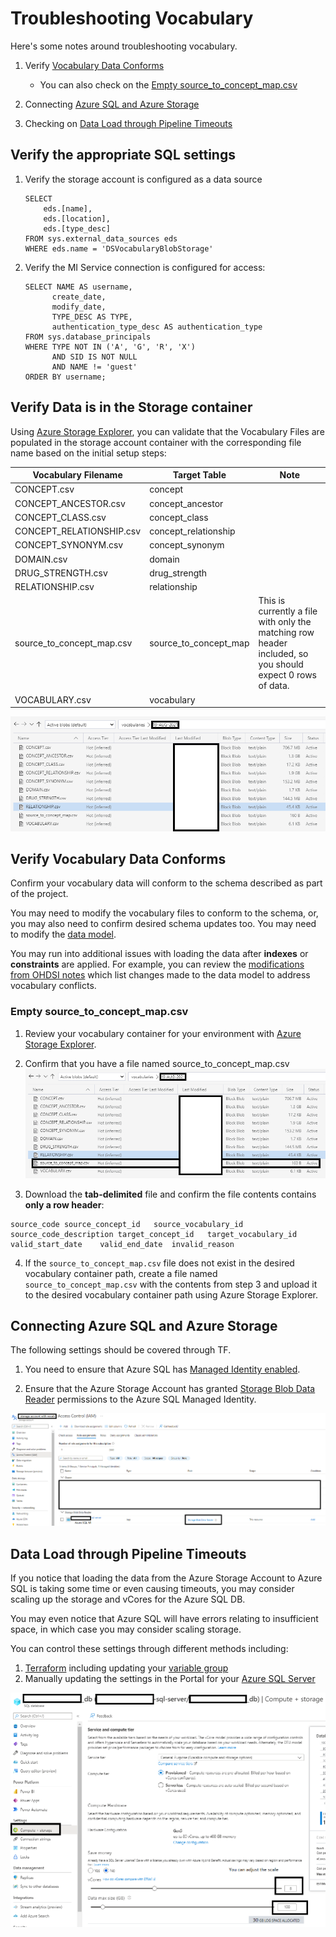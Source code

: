 # Troubleshooting Vocabulary

Here's some notes around troubleshooting vocabulary.

1. Verify [Vocabulary Data Conforms](#verify-vocabulary-data-conforms)
    * You can also check on the [Empty source_to_concept_map.csv](#empty-source_to_concept_map.csv)

2. Connecting [Azure SQL and Azure Storage](#connecting-azure-sql-and-azure-storage)

3. Checking on [Data Load through Pipeline Timeouts](#data-load-through-pipeline-timeouts)

## Verify the appropriate SQL settings

1.  Verify the storage account is configured as a data source

    ```
    SELECT
        eds.[name],
        eds.[location],
        eds.[type_desc]
    FROM sys.external_data_sources eds
    WHERE eds.name = 'DSVocabularyBlobStorage'
    ```
1. Verify the MI Service connection is configured for access:

   ```
   SELECT NAME AS username,
         create_date,
         modify_date,
         TYPE_DESC AS TYPE,
         authentication_type_desc AS authentication_type
   FROM sys.database_principals
   WHERE TYPE NOT IN ('A', 'G', 'R', 'X')
         AND SID IS NOT NULL
         AND NAME != 'guest'
   ORDER BY username;
   ```

## Verify Data is in the Storage container

Using [Azure Storage Explorer](https://azure.microsoft.com/en-us/features/storage-explorer/), you can validate that the Vocabulary Files are populated in the storage account container with the corresponding file name based on the initial setup steps:

| Vocabulary Filename | Target Table | Note |
|--|--|--|
| CONCEPT.csv | concept |  |
| CONCEPT_ANCESTOR.csv | concept_ancestor |  |
| CONCEPT_CLASS.csv | concept_class |  |
| CONCEPT_RELATIONSHIP.csv | concept_relationship |  |
| CONCEPT_SYNONYM.csv | concept_synonym |  |
| DOMAIN.csv | domain |  |
| DRUG_STRENGTH.csv | drug_strength |  |
| RELATIONSHIP.csv | relationship |  |
| source_to_concept_map.csv | source_to_concept_map | This is currently a file with only the matching row header included, so you should expect 0 rows of data. |
| VOCABULARY.csv | vocabulary |  |

![Vocabulary Files](/docs/media/vocabulary_storage_account.png)

## Verify Vocabulary Data Conforms

Confirm your vocabulary data will conform to the schema described as part of the project.

You may need to modify the vocabulary files to conform to the schema, or, you may also need to confirm desired schema updates too.  You may need to modify the [data model](/sql/cdm/v5.3.1/omop_vocabulary_indexes_constraints/).

You may run into additional issues with loading the data after **indexes** or **constraints** are applied.  For example, you can review the [modifications from OHDSI notes](/sql/README.md#modifications-from-ohdsi) which list changes made to the data model to address vocabulary conflicts.

### Empty source_to_concept_map.csv

1. Review your vocabulary container for your environment with [Azure Storage Explorer](https://azure.microsoft.com/en-us/features/storage-explorer/).

2. Confirm that you have a file named source_to_concept_map.csv
![source_to_concept_map.csv in storage account](/docs/media/vocabulary_storage_account_source_to_concept_mapping.png)

3. Download the **tab-delimited** file and confirm the file contents contains **only a row header**:
```csv
source_code	source_concept_id	source_vocabulary_id	source_code_description	target_concept_id	target_vocabulary_id	valid_start_date	valid_end_date	invalid_reason
```

4. If the `source_to_concept_map.csv` file does not exist in the desired vocabulary container path, create a file named `source_to_concept_map.csv` with the contents from step 3 and upload it to the desired vocabulary container path using Azure Storage Explorer.

## Connecting Azure SQL and Azure Storage

The following settings should be covered through TF.

1. You need to ensure that Azure SQL has [Managed Identity enabled](https://docs.microsoft.com/en-us/azure/active-directory/managed-identities-azure-resources/tutorial-windows-vm-access-sql#enable).

2. Ensure that the Azure Storage Account has granted [Storage Blob Data Reader](https://docs.microsoft.com/en-us/azure/role-based-access-control/built-in-roles#storage-blob-data-reader) permissions to the Azure SQL Managed Identity.

![image.png](/docs/media/vocabulary_storage_account_rbac.png)

## Data Load through Pipeline Timeouts

If you notice that loading the data from the Azure Storage Account to Azure SQL is taking some time or even causing timeouts, you may consider scaling up the storage and vCores for the Azure SQL DB.

You may even notice that Azure SQL will have errors relating to insufficient space, in which case you may consider scaling storage.

You can control these settings through different methods including:
1. [Terraform](/infra/terraform/omop) including updating your [variable group](/docs/update_your_variables.md/#2-bootstrap-settings-vg)
2. Manually updating the settings in the Portal for your [Azure SQL Server](https://docs.microsoft.com/en-us/azure/azure-sql/database/single-database-scale#change-storage-size)

![Scale Azure SQL Server in the Portal](/docs/media/vocabulary_azure_sql_scale.png)